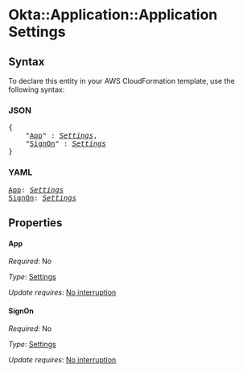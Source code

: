 # Okta::Application::Application Settings

## Syntax

To declare this entity in your AWS CloudFormation template, use the following syntax:

### JSON

<pre>
{
    "<a href="#app" title="App">App</a>" : <i><a href="settings.md">Settings</a></i>,
    "<a href="#signon" title="SignOn">SignOn</a>" : <i><a href="settings.md">Settings</a></i>
}
</pre>

### YAML

<pre>
<a href="#app" title="App">App</a>: <i><a href="settings.md">Settings</a></i>
<a href="#signon" title="SignOn">SignOn</a>: <i><a href="settings.md">Settings</a></i>
</pre>

## Properties

#### App

_Required_: No

_Type_: <a href="settings.md">Settings</a>

_Update requires_: [No interruption](https://docs.aws.amazon.com/AWSCloudFormation/latest/UserGuide/using-cfn-updating-stacks-update-behaviors.html#update-no-interrupt)

#### SignOn

_Required_: No

_Type_: <a href="settings.md">Settings</a>

_Update requires_: [No interruption](https://docs.aws.amazon.com/AWSCloudFormation/latest/UserGuide/using-cfn-updating-stacks-update-behaviors.html#update-no-interrupt)

